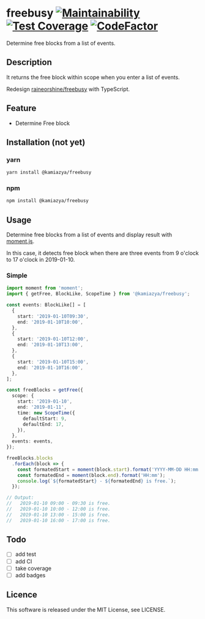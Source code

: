 # freebusy [![Maintainability](https://api.codeclimate.com/v1/badges/45b4f1f243a6fc8efd32/maintainability)](https://codeclimate.com/github/kamiazya/freebusy/maintainability) [![Test Coverage](https://api.codeclimate.com/v1/badges/45b4f1f243a6fc8efd32/test_coverage)](https://codeclimate.com/github/kamiazya/freebusy/test_coverage) [![CodeFactor](https://www.codefactor.io/repository/github/kamiazya/freebusy/badge)](https://www.codefactor.io/repository/github/kamiazya/freebusy)

Determine free blocks from a list of events.

## Description

It returns the free block within scope when you enter a list of events.

Redesign [raineorshine/freebusy](https://github.com/raineorshine/freebusy) with TypeScript.

## Feature

- Determine Free block

## Installation (not yet)

### yarn

```bash
yarn install @kamiazya/freebusy
```

### npm

```bash
npm install @kamiazya/freebusy
```

## Usage

Determine free blocks from a list of events and display result with [moment.js](http://momentjs.com/).

In this case, it detects free block when there are three events from 9 o'clock to 17 o'clock in 2019-01-10.

### Simple

```typescript
import moment from 'moment';
import { getFree, BlockLike, ScopeTime } from '@kamiazya/freebusy';

const events: BlockLike[] = [
  {
    start: '2019-01-10T09:30',
    end: '2019-01-10T10:00',
  },
  {
    start: '2019-01-10T12:00',
    end: '2019-01-10T13:00',
  },
  {
    start: '2019-01-10T15:00',
    end: '2019-01-10T16:00',
  },
];

const freeBlocks = getFree({
  scope: {
    start: '2019-01-10',
    end: '2019-01-11',
    time: new ScopeTime({
      defaultStart: 9,
      defaultEnd: 17,
    }),
  },
  events: events,
});

freeBlocks.blocks
  .forEach(block => {
    const formatedStart = moment(block.start).format('YYYY-MM-DD HH:mm');
    const formatedEnd = moment(block.end).format('HH:mm');
    console.log(`${formatedStart} - ${formatedEnd} is free.`);
  });

// Output:
//   2019-01-10 09:00 - 09:30 is free.
//   2019-01-10 10:00 - 12:00 is free.
//   2019-01-10 13:00 - 15:00 is free.
//   2019-01-10 16:00 - 17:00 is free.
```

## Todo

- [ ] add test
- [ ] add CI
- [ ] take coverage
- [ ] add badges

## Licence

This software is released under the MIT License, see LICENSE.
